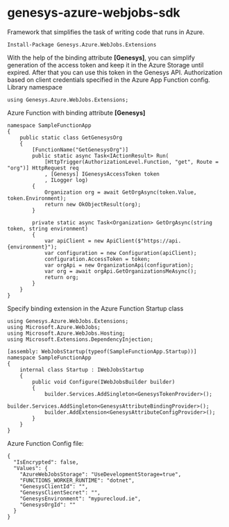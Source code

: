# genesys-azure-webjobs-sdk
Framework that simplifies the task of writing code that runs in Azure.

```{"language":"csharp"}
Install-Package Genesys.Azure.WebJobs.Extensions
```
With the help of the binding attribute **[Genesys]**, you can simplify generation of the access token and keep it in the Azure Storage until expired.  After that you can use this token in the Genesys API.
Authorization based on client credentials specified in the Azure App Function config.
Library namespace
```{"language":"csharp"}
using Genesys.Azure.WebJobs.Extensions;
```
Azure Function with binding attribute **[Genesys]**
```{"language":"csharp"}
namespace SampleFunctionApp
{
    public static class GetGenesysOrg
    {
        [FunctionName("GetGenesysOrg")]
        public static async Task<IActionResult> Run(
            [HttpTrigger(AuthorizationLevel.Function, "get", Route = "org")] HttpRequest req
            , [Genesys] IGenesysAccessToken token
            , ILogger log)
        {
            Organization org = await GetOrgAsync(token.Value, token.Environment);
            return new OkObjectResult(org);
        }

        private static async Task<Organization> GetOrgAsync(string token, string environment)
        {
            var apiClient = new ApiClient($"https://api.{environment}");
            var configuration = new Configuration(apiClient);
            configuration.AccessToken = token;
            var orgApi = new OrganizationApi(configuration);
            var org = await orgApi.GetOrganizationsMeAsync();
            return org;
        }
    }
}
```

Specify binding extension in the Azure Function Startup class
```{"language":"csharp"}
using Genesys.Azure.WebJobs.Extensions;
using Microsoft.Azure.WebJobs;
using Microsoft.Azure.WebJobs.Hosting;
using Microsoft.Extensions.DependencyInjection;

[assembly: WebJobsStartup(typeof(SampleFunctionApp.Startup))]
namespace SampleFunctionApp
{
    internal class Startup : IWebJobsStartup
    {
        public void Configure(IWebJobsBuilder builder)
        {
            builder.Services.AddSingleton<GenesysTokenProvider>();
            builder.Services.AddSingleton<GenesysAttributeBindingProvider>();
            builder.AddExtension<GenesysAttributeConfigProvider>();
        }
    }
}
```
Azure Function Config file:
```{"language":"csharp"}
{
  "IsEncrypted": false,
  "Values": {
    "AzureWebJobsStorage": "UseDevelopmentStorage=true",
    "FUNCTIONS_WORKER_RUNTIME": "dotnet",
    "GenesysClientId": "",
    "GenesysClientSecret": "",
    "GenesysEnvironment": "mypurecloud.ie",
    "GenesysOrgId": ""
  }
}
```
